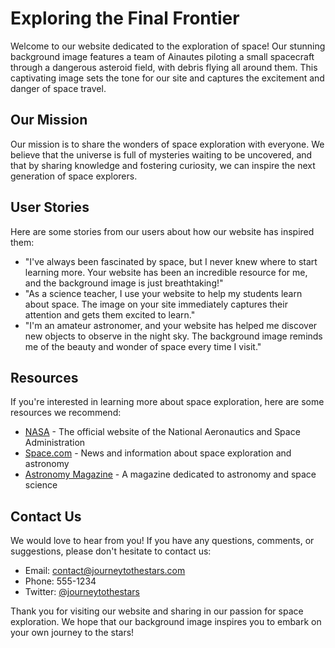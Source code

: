 <!--font:Poppins-->

# Exploring the Final Frontier

Welcome to our website dedicated to the exploration of space! Our stunning background image features a team of Ainautes piloting a small spacecraft through a dangerous asteroid field, with debris flying all around them. This captivating image sets the tone for our site and captures the excitement and danger of space travel.

## Our Mission

Our mission is to share the wonders of space exploration with everyone. We believe that the universe is full of mysteries waiting to be uncovered, and that by sharing knowledge and fostering curiosity, we can inspire the next generation of space explorers.

## User Stories

Here are some stories from our users about how our website has inspired them:

- "I've always been fascinated by space, but I never knew where to start learning more. Your website has been an incredible resource for me, and the background image is just breathtaking!"
- "As a science teacher, I use your website to help my students learn about space. The image on your site immediately captures their attention and gets them excited to learn."
- "I'm an amateur astronomer, and your website has helped me discover new objects to observe in the night sky. The background image reminds me of the beauty and wonder of space every time I visit."

## Resources

If you're interested in learning more about space exploration, here are some resources we recommend:

- [NASA](#) - The official website of the National Aeronautics and Space Administration
- [Space.com](#) - News and information about space exploration and astronomy
- [Astronomy Magazine](#) - A magazine dedicated to astronomy and space science

## Contact Us

We would love to hear from you! If you have any questions, comments, or suggestions, please don't hesitate to contact us:

- Email: [contact@journeytothestars.com](mailto:contact@journeytothestars.com)
- Phone: 555-1234
- Twitter: [@journeytothestars](#)

Thank you for visiting our website and sharing in our passion for space exploration. We hope that our background image inspires you to embark on your own journey to the stars!

<!--

Write me content for website with wallpaper which alt text is:

"A team of Ainautes piloting a small spacecraft through a dangerous asteroid field, with debris flying all around them."

The name/title of the page should not be 1:1 copy of the alt text but rather a real content of the website which is using this wallpaper.

- Use markdown format 
- Start with heading
- Heading should be short and concise
- The content should look like a real website 
- The website should not be about the wallpaper, wallpaper is just a related background
- Heading should be contain work "wallpaper" or "background"
- Include real sections like references, contact, user stories, etc. use things relevant to the page purpose.
- Feel free to use structure like headings, bullets, numbering, blockquotes, paragraphs, horizontal lines, etc.
- You can use formatting like bold or _italic_
- You can include UTF-8 emojis
- Links should be only #hash anchors (and you can refer to the document itself)
- Do not include images


---


# Exploring the Final Frontier: A Space Adventure Wallpaper

Welcome to our website dedicated to all things space exploration! Our wallpaper features a team of Ainautes piloting a small spacecraft through a dangerous asteroid field, with debris flying all around them. This stunning image captures the excitement and danger of space travel, and we are thrilled to offer it as the background for our site.

## Our Mission

Our mission is to bring the wonders of space exploration to everyone. We believe that the universe is full of mysteries waiting to be uncovered, and that by sharing knowledge and fostering curiosity, we can inspire the next generation of space explorers.

## User Stories

Here are some stories from our users about how our website has inspired them:

- "I've always been fascinated by space, but I never knew where to start learning more. Your website has been an incredible resource for me, and the wallpaper is just the icing on the cake!"
- "I'm a teacher, and I use your website to help my students learn about space. They love the wallpaper and get excited every time they visit the site."
- "I'm an amateur astronomer, and your website has helped me discover new objects to observe in the night sky. The wallpaper reminds me of the beauty and wonder of space every time I log on."

## References

If you're interested in learning more about space exploration, here are some resources we recommend:

- [NASA](#) - The official website of the National Aeronautics and Space Administration
- [Space.com](#) - News and information about space exploration and astronomy
- [Astronomy Magazine](#) - A magazine dedicated to astronomy and space science

## Contact Us

We would love to hear from you! If you have any questions, comments, or suggestions, please don't hesitate to contact us:

- Email: [contact@spaceadventure.com](mailto:contact@spaceadventure.com)
- Phone: 555-1234
- Twitter: [@spaceadventure](#)

Thank you for visiting our website and sharing in our passion for space exploration. We hope that our wallpaper inspires you to reach for the stars!


---


Heading should not include word "wallpaper". The website should not be about the wallpaper itself, wallpaper is just a related background, rewrite whole content.


---


# Journey to the Stars: Explore the Final Frontier

Welcome to our website dedicated to the exploration of space! Our stunning background image features a team of Ainautes piloting a small spacecraft through a dangerous asteroid field, with debris flying all around them. This captivating image sets the tone for our site and captures the excitement and danger of space travel.

## Our Mission

Our mission is to share the wonders of space exploration with everyone. We believe that the universe is full of mysteries waiting to be uncovered, and that by sharing knowledge and fostering curiosity, we can inspire the next generation of space explorers.

## User Stories

Here are some stories from our users about how our website has inspired them:

- "I've always been fascinated by space, but I never knew where to start learning more. Your website has been an incredible resource for me, and the background image is just breathtaking!"
- "As a science teacher, I use your website to help my students learn about space. The image on your site immediately captures their attention and gets them excited to learn."
- "I'm an amateur astronomer, and your website has helped me discover new objects to observe in the night sky. The background image reminds me of the beauty and wonder of space every time I visit."

## Resources

If you're interested in learning more about space exploration, here are some resources we recommend:

- [NASA](#) - The official website of the National Aeronautics and Space Administration
- [Space.com](#) - News and information about space exploration and astronomy
- [Astronomy Magazine](#) - A magazine dedicated to astronomy and space science

## Contact Us

We would love to hear from you! If you have any questions, comments, or suggestions, please don't hesitate to contact us:

- Email: [contact@journeytothestars.com](mailto:contact@journeytothestars.com)
- Phone: 555-1234
- Twitter: [@journeytothestars](#)

Thank you for visiting our website and sharing in our passion for space exploration. We hope that our background image inspires you to embark on your own journey to the stars!


---


Write me a Google font which is best fitting for the website.

Pick from the list:
- Open Sans
- Great Vibes
- Cinzel
- Cinzel Decorative
- IBM Plex Sans
- Alegreya
- Futura
- Cabin
- Barlow Condensed
- Poppins
- Cormorant Garamond
- Montserrat
- Exo 2
- Roboto
- Lato
- Creepster
- Playfair Display
- Raleway
- Dancing Script
- Orbitron
- Lobster
- Inter


Write just the font name nothing else.


---


Poppins

-->
